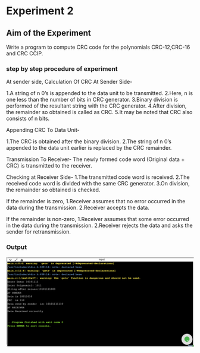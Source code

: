 # Experiment 2

## Aim of the Experiment
Write a program to compute CRC code for the polynomials CRC-12,CRC-16 and CRC CCIP.

### step by step procedure of experiment
At sender side,
Calculation Of CRC At Sender Side-

1.A string of n 0’s is appended to the data unit to be transmitted.
2.Here, n is one less than the number of bits in CRC generator.
3.Binary division is performed of the resultant string with the CRC generator.
4.After division, the remainder so obtained is called as CRC.
5.It may be noted that CRC also consists of n bits.

Appending CRC To Data Unit-

1.The CRC is obtained after the binary division.
2.The string of n 0’s appended to the data unit earlier is replaced by the CRC remainder.

Transmission To Receiver-
The newly formed code word (Original data + CRC) is transmitted to the receiver.

Checking at Receiver Side-
1.The transmitted code word is received.
2.The received code word is divided with the same CRC generator.
3.On division, the remainder so obtained is checked.

If the remainder is zero,
1.Receiver assumes that no error occurred in the data during the transmission.
2.Receiver accepts the data.

If the remainder is non-zero,
1.Receiver assumes that some error occurred in the data during the transmission.
2.Receiver rejects the data and asks the sender for retransmission.

### Output

![output](Crc.png)
